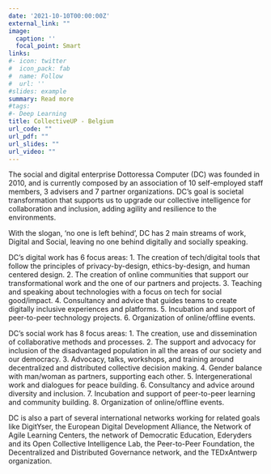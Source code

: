 ```yaml
---
date: '2021-10-10T00:00:00Z'
external_link: ""
image:
  caption: ''
  focal_point: Smart
links:
#- icon: twitter
#  icon_pack: fab
#  name: Follow
#  url: ''
#slides: example
summary: Read more
#tags:
#- Deep Learning
title: CollectiveUP - Belgium
url_code: ""
url_pdf: ""
url_slides: ""
url_video: ""
---
```

The social and digital enterprise Dottoressa Computer (DC) was founded in 2010, and is currently composed by an association of 10 self-employed staff members, 3 advisers and 7 partner organizations. DC’s goal is societal transformation that supports us to upgrade our collective intelligence for collaboration and inclusion, adding agility and resilience to the environments. 

With the slogan, ‘no one is left behind’, DC has 2 main streams of work, Digital and Social, leaving no one behind digitally and socially speaking.

DC’s digital work has 6 focus areas: 1. The creation of tech/digital tools that follow the principles of privacy-by-design, ethics-by-design, and human centered design. 2. The creation of online communities that support our transformational work and the one of our partners and projects. 3. Teaching and speaking about technologies with a focus on tech for social good/impact. 4. Consultancy and advice that guides teams to create digitally inclusive experiences and platforms. 5. Incubation and support of peer-to-peer technology projects. 6. Organization of online/offline events.

DC’s social work has 8 focus areas: 1. The creation, use and dissemination of collaborative methods and processes. 2. The support and advocacy for inclusion of the disadvantaged population in all the areas of our society and our democracy. 3. Advocacy, talks, workshops, and training around decentralized and distributed collective decision making. 4. Gender balance with man/woman as partners, supporting each other. 5. Intergenerational work and dialogues for peace building. 6. Consultancy and advice around diversity and inclusion. 7. Incubation and support of peer-to-peer learning and community building. 8. Organization of online/offline events.

DC is also a part of several international networks working for related goals like DigitYser, the European Digital Development Alliance, the Network of Agile Learning Centers, the network of Democratic Education, Ederyders and its Open Collective Intelligence Lab, the Peer-to-Peer Foundation, the Decentralized and Distributed Governance network, and the TEDxAntwerp organization.




